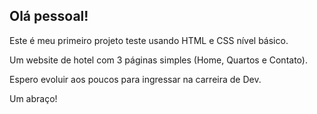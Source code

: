 ## Olá pessoal! 

Este é meu primeiro projeto teste usando HTML e CSS nível básico.

Um website de hotel com 3 páginas simples (Home, Quartos e Contato).

Espero evoluir aos poucos para ingressar na carreira de Dev.

Um abraço!
